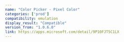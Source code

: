 ```yaml
---
name: "Color Picker - Pixel Color"
categories: ['prod']
compatibility: emulation
display_result: "Compatible"
version_from: "1.0.6.0"
link: https://apps.microsoft.com/detail/9P10FJT5C1LX
---
```


